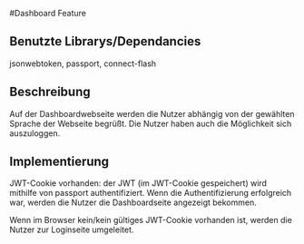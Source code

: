 #Dashboard Feature

## Benutzte Librarys/Dependancies
jsonwebtoken, passport, connect-flash

## Beschreibung
Auf der Dashboardwebseite werden die Nutzer abhängig von der gewählten Sprache der Webseite begrüßt. Die Nutzer haben auch die Möglichkeit sich auszuloggen.

## Implementierung
JWT-Cookie vorhanden: der JWT (im JWT-Cookie gespeichert) wird mithilfe von passport authentifiziert. Wenn die Authentifizierung erfolgreich war, werden die Nutzer die Dashboardseite angezeigt bekommen. 

Wenn im Browser kein/kein gültiges JWT-Cookie vorhanden ist, werden die Nutzer zur Loginseite umgeleitet.